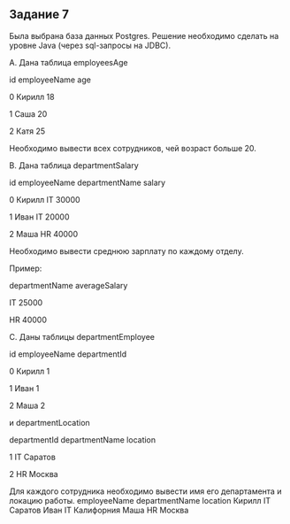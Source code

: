 Задание 7
---
Была выбрана база данных Postgres. Решение необходимо сделать на уровне Java (через sql-запросы на JDBC).

A. Дана таблица employeesAge

  id employeeName age

  0 Кирилл 18

  1 Саша 20

  2 Катя 25

Необходимо вывести всех сотрудников, чей возраст больше 20.


B. Дана таблица departmentSalary

id employeeName departmentName salary

0 Кирилл IT 30000

1 Иван IT 20000

2 Маша HR 40000


Необходимо вывести среднюю зарплату по каждому отделу.

Пример:

departmentName averageSalary

IT 25000

HR 40000


C. Даны таблицы departmentEmployee

id employeeName departmentId

0 Кирилл 1

1 Иван 1

2 Маша 2


и departmentLocation

departmentId departmentName location

1 IT Саратов

2 HR Москва


Для каждого сотрудника необходимо вывести имя его департамента и локацию работы.
employeeName departmentName location
Кирилл IT Саратов
Иван IT Калифорния
Маша HR Москва
